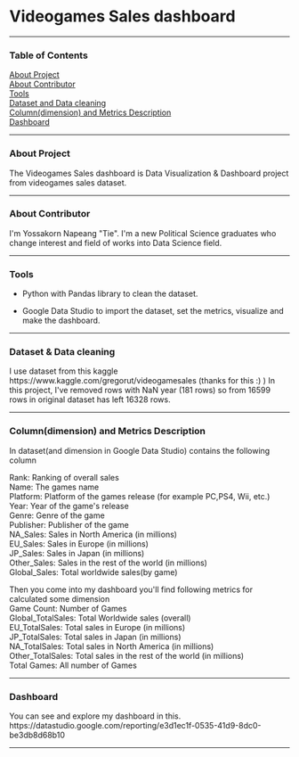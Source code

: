 # Videogames Sales dashboard

---------------------------------------------------
### Table of Contents
<a href="#About Project">About Project</a>\
<a href="#About Contributor">About Contributor</a>\
<a href="#Tools">Tools</a>\
<a href="#Dataset and Data cleaning">Dataset and Data cleaning</a>\
<a href="#Column(dimension) and Metrics Description">Column(dimension) and Metrics Description</a>\
<a href="#Dashboard">Dashboard</a>

---------------------------------------------------
<div id="About Project"><h3>About Project</h3></div>
The Videogames Sales dashboard is Data Visualization & Dashboard project from videogames sales dataset.

---------------------------------------------------
<div id="About Contributor"><h3>About Contributor</h3></div>
I'm Yossakorn Napeang "Tie". I'm a new Political Science graduates who change interest and field of works into Data Science field.

---------------------------------------------------
<div id="Tools"><h3>Tools</h3> </div>

* Python with Pandas library to clean the dataset.

* Google Data Studio to import the dataset, set the metrics, visualize and make the dashboard.

---------------------------------------------------
<div id="Dataset and Data cleaning"><h3>Dataset & Data cleaning</h3> </div>
I use dataset from this kaggle https://www.kaggle.com/gregorut/videogamesales (thanks for this :) )
In this project, I've removed rows with NaN year (181 rows) so from 16599 rows in original dataset has left 16328 rows.

---------------------------------------------------
<div id="Column(dimension) and Metrics Description"><h3>Column(dimension) and Metrics Description</h3> </div>
In dataset(and dimension in Google Data Studio) contains the following column 

Rank: Ranking of overall sales\
Name: The games name\
Platform: Platform of the games release (for example PC,PS4, Wii, etc.)\
Year: Year of the game's release\
Genre: Genre of the game\
Publisher: Publisher of the game\
NA_Sales: Sales in North America (in millions)\
EU_Sales: Sales in Europe (in millions)\
JP_Sales: Sales in Japan (in millions)\
Other_Sales: Sales in the rest of the world (in millions)\
Global_Sales: Total worldwide sales(by game)

Then you come into my dashboard you'll find following metrics for calculated some dimension\
Game Count: Number of Games\
Global_TotalSales: Total Worldwide sales (overall)\
EU_TotalSales: Total sales in Europe (in millions)\
JP_TotalSales: Total sales in Japan (in millions)\
NA_TotalSales: Total sales in North America (in millions)\
Other_TotalSales: Total sales in the rest of the world (in millions)\
Total Games: All number of Games

---------------------------------------------------
<div id="Dashboard"><h3>Dashboard</h3> </div>
You can see and explore my dashboard in this. https://datastudio.google.com/reporting/e3d1ec1f-0535-41d9-8dc0-be3db8d68b10

---------------------------------------------------

